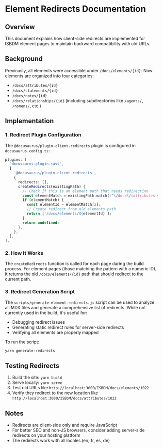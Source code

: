 # Element Redirects Documentation

## Overview

This document explains how client-side redirects are implemented for ISBDM element pages to maintain backward compatibility with old URLs.

## Background

Previously, all elements were accessible under `/docs/elements/{id}`. Now elements are organized into four categories:
- `/docs/attributes/{id}`
- `/docs/statements/{id}` 
- `/docs/notes/{id}`
- `/docs/relationships/{id}` (including subdirectories like `/agents/`, `/nomens/`, etc.)

## Implementation

### 1. Redirect Plugin Configuration

The `@docusaurus/plugin-client-redirects` plugin is configured in `docusaurus.config.ts`:

```typescript
plugins: [
  'docusaurus-plugin-sass',
  [
    '@docusaurus/plugin-client-redirects',
    {
      redirects: [],
      createRedirects(existingPath) {
        // Check if this is an element path that needs redirection
        const elementMatch = existingPath.match(/^\/docs\/(attributes|statements|notes|relationships)\/(\d+)$/);
        if (elementMatch) {
          const elementId = elementMatch[2];
          // Create redirect from old elements path
          return [`/docs/elements/${elementId}`];
        }
        return undefined;
      },
    },
  ],
],
```

### 2. How It Works

The `createRedirects` function is called for each page during the build process. For element pages (those matching the pattern with a numeric ID), it returns the old `/docs/elements/{id}` path that should redirect to the current path.

### 3. Redirect Generation Script

The `scripts/generate-element-redirects.js` script can be used to analyze all MDX files and generate a comprehensive list of redirects. While not currently used in the build, it's useful for:
- Debugging redirect issues
- Generating static redirect rules for server-side redirects
- Verifying all elements are properly mapped

To run the script:
```bash
yarn generate-redirects
```

## Testing Redirects

1. Build the site: `yarn build`
2. Serve locally: `yarn serve`
3. Test old URLs like `http://localhost:3000/ISBDM/docs/elements/1022`
4. Verify they redirect to the new location like `http://localhost:3000/ISBDM/docs/attributes/1022`

## Notes

- Redirects are client-side only and require JavaScript
- For better SEO and non-JS browsers, consider adding server-side redirects on your hosting platform
- The redirects work with all locales (en, fr, es, de)
